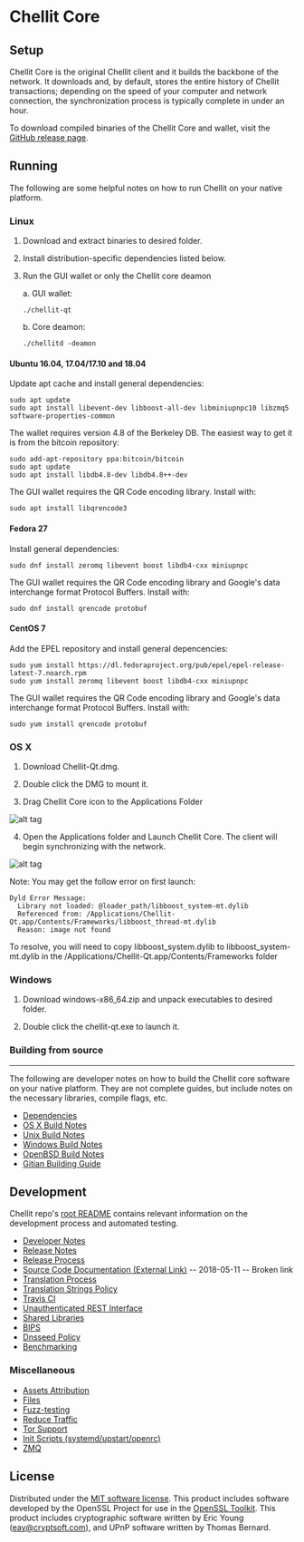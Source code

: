 Chellit Core
==============

Setup
---------------------
Chellit Core is the original Chellit client and it builds the backbone of the network. It downloads and, by default, stores the entire history of Chellit transactions; depending on the speed of your computer and network connection, the synchronization process is typically complete in under an hour.

To download compiled binaries of the Chellit Core and wallet, visit the [GitHub release page](https://github.com/ChellitNetwork/ChellitNetwork/releases).

Running
---------------------
The following are some helpful notes on how to run Chellit on your native platform.

### Linux

1) Download and extract binaries to desired folder.

2) Install distribution-specific dependencies listed below.

3) Run the GUI wallet or only the Chellit core deamon

   a. GUI wallet:
   
   `./chellit-qt`

   b. Core deamon:
   
   `./chellitd -deamon`

#### Ubuntu 16.04, 17.04/17.10 and 18.04

Update apt cache and install general dependencies:

```
sudo apt update
sudo apt install libevent-dev libboost-all-dev libminiupnpc10 libzmq5 software-properties-common
```

The wallet requires version 4.8 of the Berkeley DB. The easiest way to get it is from the bitcoin repository: 

```
sudo add-apt-repository ppa:bitcoin/bitcoin
sudo apt update
sudo apt install libdb4.8-dev libdb4.8++-dev
```

The GUI wallet requires the QR Code encoding library. Install with:

`sudo apt install libqrencode3`

#### Fedora 27

Install general dependencies:

`sudo dnf install zeromq libevent boost libdb4-cxx miniupnpc`

The GUI wallet requires the QR Code encoding library and Google's data interchange format Protocol Buffers. Install with:

`sudo dnf install qrencode protobuf`

#### CentOS 7

Add the EPEL repository and install general depencencies:

```
sudo yum install https://dl.fedoraproject.org/pub/epel/epel-release-latest-7.noarch.rpm
sudo yum install zeromq libevent boost libdb4-cxx miniupnpc
```

The GUI wallet requires the QR Code encoding library and Google's data interchange format Protocol Buffers. Install with:

`sudo yum install qrencode protobuf`

### OS X

1) Download Chellit-Qt.dmg.

2) Double click the DMG to mount it. 

3) Drag Chellit Core icon to the Applications Folder

![alt tag](https://i.imgur.com/DC3qvhb.png)

4) Open the Applications folder and Launch Chellit Core. The client will begin synchronizing with the network.

![alt tag](https://i.imgur.com/4HRJhZk.png)

Note: You may get the follow error on first launch:
```
Dyld Error Message:
  Library not loaded: @loader_path/libboost_system-mt.dylib
  Referenced from: /Applications/Chellit-Qt.app/Contents/Frameworks/libboost_thread-mt.dylib
  Reason: image not found
```
To resolve, you will need to copy libboost_system.dylib to libboost_system-mt.dylib in the /Applications/Chellit-Qt.app/Contents/Frameworks folder

### Windows

1) Download windows-x86_64.zip and unpack executables to desired folder.

2) Double click the chellit-qt.exe to launch it.

### Building from source
---------------------
The following are developer notes on how to build the Chellit core software on your native platform. They are not complete guides, but include notes on the necessary libraries, compile flags, etc.

- [Dependencies](https://github.com/ChellitNetwork/ChellitNetwork/tree/master/doc/dependencies.md)
- [OS X Build Notes](https://github.com/ChellitNetwork/ChellitNetwork/tree/master/doc/build-osx.md)
- [Unix Build Notes](https://github.com/ChellitNetwork/ChellitNetwork/tree/master/doc/build-unix.md)
- [Windows Build Notes](https://github.com/ChellitNetwork/ChellitNetwork/tree/master/doc/build-windows.md)
- [OpenBSD Build Notes](https://github.com/ChellitNetwork/ChellitNetwork/tree/master/doc/build-openbsd.md)
- [Gitian Building Guide](https://github.com/ChellitNetwork/ChellitNetwork/tree/master/doc/gitian-building.md)

Development
---------------------
Chellit repo's [root README](https://github.com/ChellitNetwork/ChellitNetwork/blob/master/README.md) contains relevant information on the development process and automated testing.

- [Developer Notes](https://github.com/ChellitNetwork/ChellitNetwork/blob/master/doc/developer-notes.md)
- [Release Notes](https://github.com/ChellitNetwork/ChellitNetwork/blob/master/doc/release-notes.md)
- [Release Process](https://github.com/ChellitNetwork/ChellitNetwork/blob/master/doc/release-process.md)
- [Source Code Documentation (External Link)](https://dev.visucore.com/chellit/doxygen/) -- 2018-05-11 -- Broken link
- [Translation Process](https://github.com/ChellitNetwork/ChellitNetwork/blob/master/doc/translation_process.md)
- [Translation Strings Policy](https://github.com/ChellitNetwork/ChellitNetwork/blob/master/doc/translation_strings_policy.md)
- [Travis CI](https://github.com/ChellitNetwork/ChellitNetwork/blob/master/doc/travis-ci.md)
- [Unauthenticated REST Interface](https://github.com/ChellitNetwork/ChellitNetwork/blob/master/doc/REST-interface.md)
- [Shared Libraries](https://github.com/ChellitNetwork/ChellitNetwork/blob/master/doc/shared-libraries.md)
- [BIPS](https://github.com/ChellitNetwork/ChellitNetwork/blob/master/doc/bips.md)
- [Dnsseed Policy](https://github.com/ChellitNetwork/ChellitNetwork/blob/master/doc/dnsseed-policy.md)
- [Benchmarking](https://github.com/ChellitNetwork/ChellitNetwork/blob/master/doc/benchmarking.md)

### Miscellaneous
- [Assets Attribution](https://github.com/ChellitNetwork/ChellitNetwork/blob/master/doc/assets-attribution.md)
- [Files](https://github.com/ChellitNetwork/ChellitNetwork/blob/master/doc/files.md)
- [Fuzz-testing](https://github.com/ChellitNetwork/ChellitNetwork/blob/master/doc/fuzzing.md)
- [Reduce Traffic](https://github.com/ChellitNetwork/ChellitNetwork/blob/master/doc/reduce-traffic.md)
- [Tor Support](https://github.com/ChellitNetwork/ChellitNetwork/blob/master/doc/tor.md)
- [Init Scripts (systemd/upstart/openrc)](https://github.com/ChellitNetwork/ChellitNetwork/blob/master/doc/init.md)
- [ZMQ](https://github.com/ChellitNetwork/ChellitNetwork/blob/master/doc/zmq.md)

License
---------------------
Distributed under the [MIT software license](https://github.com/ChellitNetwork/ChellitNetwork/blob/master/COPYING).
This product includes software developed by the OpenSSL Project for use in the [OpenSSL Toolkit](https://www.openssl.org/). This product includes
cryptographic software written by Eric Young ([eay@cryptsoft.com](mailto:eay@cryptsoft.com)), and UPnP software written by Thomas Bernard.
